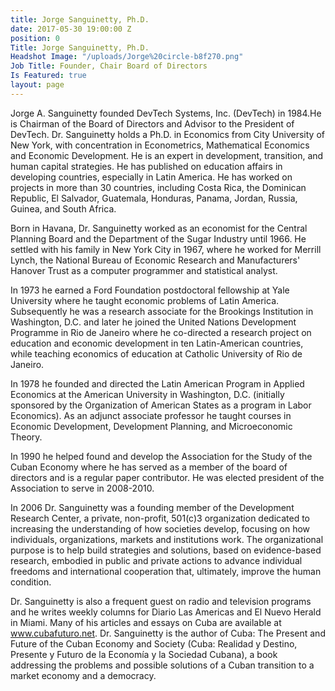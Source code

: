```yaml
---
title: Jorge Sanguinetty, Ph.D.
date: 2017-05-30 19:00:00 Z
position: 0
Title: Jorge Sanguinetty, Ph.D.
Headshot Image: "/uploads/Jorge%20circle-b8f270.png"
Job Title: Founder, Chair Board of Directors
Is Featured: true
layout: page
---
```


Jorge A. Sanguinetty founded DevTech Systems, Inc. (DevTech) in 1984.He is Chairman of the Board of Directors and Advisor to the President of DevTech. Dr. Sanguinetty holds a Ph.D. in Economics from City University of New York, with concentration in Econometrics, Mathematical Economics and Economic Development. He is an expert in development, transition, and human capital strategies. He has published on education affairs in developing countries, especially in Latin America. He has worked on projects in more than 30 countries, including Costa Rica, the Dominican Republic, El Salvador, Guatemala, Honduras, Panama, Jordan, Russia, Guinea, and South Africa.

Born in Havana, Dr. Sanguinetty worked as an economist for the Central Planning Board and the Department of the Sugar Industry until 1966. He settled with his family in New York City in 1967, where he worked for Merrill Lynch, the National Bureau of Economic Research and Manufacturers' Hanover Trust as a computer programmer and statistical analyst.

In 1973 he earned a Ford Foundation postdoctoral fellowship at Yale University where he taught economic problems of Latin America. Subsequently he was a research associate for the Brookings Institution in Washington, D.C. and later he joined the United Nations Development Programme in Rio de Janeiro where he co-directed a research project on education and economic development in ten Latin-American countries, while teaching economics of education at Catholic University of Rio de Janeiro.

In 1978 he founded and directed the Latin American Program in Applied Economics at the American University in Washington, D.C. (initially sponsored by the Organization of American States as a program in Labor Economics). As an adjunct associate professor he taught courses in Economic Development, Development Planning, and Microeconomic Theory.

In 1990 he helped found and develop the Association for the Study of the Cuban Economy where he has served as a member of the board of directors and is a regular paper contributor. He was elected president of the Association to serve in 2008-2010.

In 2006 Dr. Sanguinetty was a founding member of the Development Research Center, a private, non-profit, 501(c)3 organization dedicated to increasing the understanding of how societies develop, focusing on how individuals, organizations, markets and institutions work. The organizational purpose is to help build strategies and solutions, based on evidence-based research, embodied in public and private actions to advance individual freedoms and international cooperation that, ultimately, improve the human condition.

Dr. Sanguinetty is also a frequent guest on radio and television programs and he writes weekly columns for Diario Las Americas and El Nuevo Herald in Miami. Many of his articles and essays on Cuba are available at www.cubafuturo.net. Dr. Sanguinetty is the author of Cuba: The Present and Future of the Cuban Economy and Society (Cuba: Realidad y Destino, Presente y Futuro de la Economía y la Sociedad Cubana), a book addressing the problems and possible solutions of a Cuban transition to a market economy and a democracy.